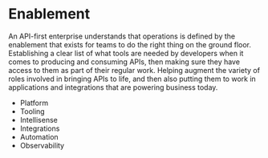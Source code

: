 # Enablement
An API-first enterprise understands that operations is defined by the enablement that exists for teams to do the right thing on the ground floor. Establishing a clear list of what tools are needed by developers when it comes to producing and consuming APIs, then making sure they have access to them as part of their regular work. Helping augment the variety of roles involved in bringing APIs to life, and then also putting them to work in applications and integrations that are powering business today.

- Platform
- Tooling
- Intellisense
- Integrations
- Automation
- Observability
